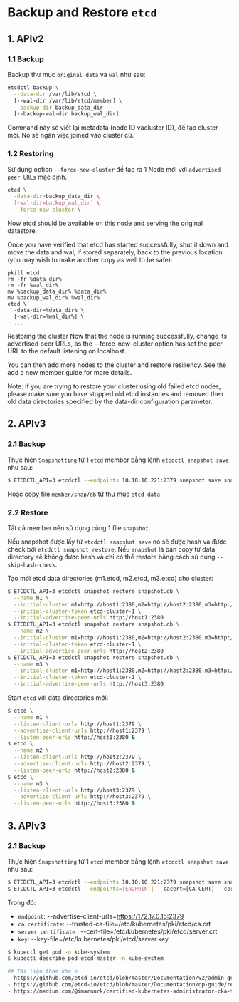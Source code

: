 # Backup and Restore `etcd`
## 1. APIv2
### 1.1 Backup
Backup thư mục `original data` và `wal` như sau:
```sh
etcdctl backup \
  --data-dir /var/lib/etcd \
  [--wal-dir /var/lib/etcd/member] \
  --backup-dir backup_data_dir
  [--backup-wal-dir backup_wal_dir]
```
Command này sẽ viết lại metadata (node ID vàcluster ID), để tạo cluster mới. Nó sẽ ngăn việc joined vào cluster cũ.

### 1.2 Restoring 
Sử dụng option `--force-new-cluster` để tạo ra 1 Node mới với `advertised peer URLs` mặc định.
```sh
etcd \
  -data-dir=backup_data_dir \
  [-wal-dir=backup_wal_dir] \
  --force-new-cluster \
```
Now etcd should be available on this node and serving the original datastore.

Once you have verified that etcd has started successfully, shut it down and move the data and wal, if stored separately, back to the previous location (you may wish to make another copy as well to be safe):

    pkill etcd
    rm -fr %data_dir%
    rm -fr %wal_dir%
    mv %backup_data_dir% %data_dir%
    mv %backup_wal_dir% %wal_dir%
    etcd \
      -data-dir=%data_dir% \
      [-wal-dir=%wal_dir%] \
      ...
Restoring the cluster
Now that the node is running successfully, change its advertised peer URLs, as the --force-new-cluster option has set the peer URL to the default listening on localhost.

You can then add more nodes to the cluster and restore resiliency. See the add a new member guide for more details.

Note: If you are trying to restore your cluster using old failed etcd nodes, please make sure you have stopped old etcd instances and removed their old data directories specified by the data-dir configuration parameter.

## 2. APIv3
### 2.1 Backup
Thực hiện `Snapshotting` từ 1 `etcd` member bằng lệnh `etcdctl snapshot save` như sau:
```sh
$ ETCDCTL_API=3 etcdctl --endpoints 10.10.10.221:2379 snapshot save snapshot.db
```
Hoặc copy file `member/snap/db` từ thư mục `etcd data`
### 2.2 Restore

Tất cả member nên sử dụng cùng 1 file `snapshot`. 

Nếu snapshot được lấy từ `etcdctl snapshot save` nó sẽ được hash và được check bởi `etcdctl snapshot restore`. Nếu `snapshot` là bản copy từ data directory sẽ không đươc hash và chỉ có thể restore bằng cách sử dụng `--skip-hash-check`.

Tạo mới etcd data directories (m1.etcd, m2.etcd, m3.etcd) cho cluster:
```sh
$ ETCDCTL_API=3 etcdctl snapshot restore snapshot.db \
  --name m1 \
  --initial-cluster m1=http://host1:2380,m2=http://host2:2380,m3=http://host3:2380 \
  --initial-cluster-token etcd-cluster-1 \
  --initial-advertise-peer-urls http://host1:2380
$ ETCDCTL_API=3 etcdctl snapshot restore snapshot.db \
  --name m2 \
  --initial-cluster m1=http://host1:2380,m2=http://host2:2380,m3=http://host3:2380 \
  --initial-cluster-token etcd-cluster-1 \
  --initial-advertise-peer-urls http://host2:2380
$ ETCDCTL_API=3 etcdctl snapshot restore snapshot.db \
  --name m3 \
  --initial-cluster m1=http://host1:2380,m2=http://host2:2380,m3=http://host3:2380 \
  --initial-cluster-token etcd-cluster-1 \
  --initial-advertise-peer-urls http://host3:2380
```
Start `etcd` với data directories mới:
```sh
$ etcd \
  --name m1 \
  --listen-client-urls http://host1:2379 \
  --advertise-client-urls http://host1:2379 \
  --listen-peer-urls http://host1:2380 &
$ etcd \
  --name m2 \
  --listen-client-urls http://host2:2379 \
  --advertise-client-urls http://host2:2379 \
  --listen-peer-urls http://host2:2380 &
$ etcd \
  --name m3 \
  --listen-client-urls http://host3:2379 \
  --advertise-client-urls http://host3:2379 \
  --listen-peer-urls http://host3:2380 &
```
## 3. APIv3
### 2.1 Backup
Thực hiện `Snapshotting` từ 1 `etcd` member bằng lệnh `etcdctl snapshot save` như sau:
```sh
$ ETCDCTL_API=3 etcdctl --endpoints 10.10.10.221:2379 snapshot save snapshot.db
$ ETCDCTL_API=3 etcdctl --endpoints=[ENDPOINT] — cacert=[CA CERT] — cert=[ETCD SERVER CERT] — key=[ETCD SERVER KEY] snapshot save [BACKUP FILE NAME]
```
Trong đó: 
- `endpoint`: --advertise-client-urls=https://172.17.0.15:2379
- `ca certificate`: --trusted-ca-file=/etc/kubernetes/pki/etcd/ca.crt
- `server certificate` : --cert-file=/etc/kubernetes/pki/etcd/server.crt
- `key`: --key-file=/etc/kubernetes/pki/etcd/server.key
```sh
$ kubectl get pod -n kube-system
$ kubectl describe pod etcd-master -n kube-system

## Tài liệu tham khảo
- https://github.com/etcd-io/etcd/blob/master/Documentation/v2/admin_guide.md#disaster-recovery
- https://github.com/etcd-io/etcd/blob/master/Documentation/op-guide/recovery.md
- https://medium.com/@imarunrk/certified-kubernetes-administrator-cka-tips-and-tricks-part-3-2e7b44e89a3b
